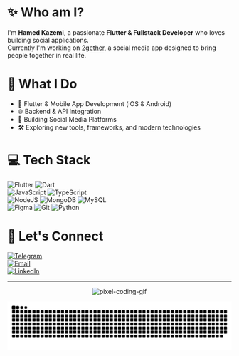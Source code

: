 # ✨ Who am I?
I'm **Hamed Kazemi**, a passionate **Flutter & Fullstack Developer** who loves building social applications.  
Currently I'm working on <a href="https://github.com/hamed75kazemii/2gether" target="_blank">2gether</a>, a social media app designed to bring people together in real life.  

# 🚀 What I Do
* 📱 Flutter & Mobile App Development (iOS & Android)
* 🌐 Backend & API Integration
* 🎯 Building Social Media Platforms
* 🛠️ Exploring new tools, frameworks, and modern technologies

# 💻 Tech Stack
![Flutter](https://img.shields.io/badge/Flutter-%2302569B.svg?style=for-the-badge&logo=Flutter&logoColor=white) 
![Dart](https://img.shields.io/badge/dart-%230175C2.svg?style=for-the-badge&logo=dart&logoColor=white)  
![JavaScript](https://img.shields.io/badge/javascript-%23323330.svg?style=for-the-badge&logo=javascript&logoColor=%23F7DF1E) 
![TypeScript](https://img.shields.io/badge/typescript-%23007ACC.svg?style=for-the-badge&logo=typescript&logoColor=white)  
![NodeJS](https://img.shields.io/badge/node.js-6DA55F?style=for-the-badge&logo=node.js&logoColor=white) 
![MongoDB](https://img.shields.io/badge/MongoDB-%234ea94b.svg?style=for-the-badge&logo=mongodb&logoColor=white) 
![MySQL](https://img.shields.io/badge/mysql-4479A1.svg?style=for-the-badge&logo=mysql&logoColor=white)  
![Figma](https://img.shields.io/badge/figma-%23F24E1E.svg?style=for-the-badge&logo=figma&logoColor=white) 
![Git](https://img.shields.io/badge/git-%23F05033.svg?style=for-the-badge&logo=git&logoColor=white)
![Python](https://img.shields.io/badge/python-3670A0?style=for-the-badge&logo=python&logoColor=ffdd54)  

# 💬 Let's Connect  

[![Telegram](https://img.shields.io/badge/Telegram-2CA5E0?style=for-the-badge&logo=telegram&logoColor=white)](https://t.me/hamed_kzy)  
[![Email](https://img.shields.io/badge/Email-D14836?style=for-the-badge&logo=gmail&logoColor=white)](mailto:yourmail@gmail.com?subject=Collaboration%20Request)  
[![LinkedIn](https://img.shields.io/badge/LinkedIn-0077B5?style=for-the-badge&logo=linkedin&logoColor=white)](https://www.linkedin.com/in/hamed--kazemi)  

---

<p align="center">
  <img src="https://media.giphy.com/media/26tn33aiTi1jkl6H6/giphy.gif" width="250" alt="pixel-coding-gif"/>
</p>

<picture>
  <source media="(prefers-color-scheme: dark)" srcset="https://raw.githubusercontent.com/Platane/snk/output/github-contribution-grid-snake-dark.svg" />
  <source media="(prefers-color-scheme: light)" srcset="https://raw.githubusercontent.com/Platane/snk/output/github-contribution-grid-snake.svg" />
  <img alt="github-snake" src="https://raw.githubusercontent.com/Platane/snk/output/github-contribution-grid-snake.svg" />
</picture>
